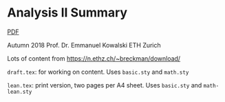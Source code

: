 # Analysis II Summary

[PDF](https://github.com/mmathys/analysis-ii-summary/raw/master/dist/dist.pdf)

Autumn 2018 Prof. Dr. Emmanuel Kowalski ETH Zurich

Lots of content from https://n.ethz.ch/~breckman/download/

`draft.tex`: for working on content. Uses `basic.sty` and `math.sty`

`lean.tex`: print version, two pages per A4 sheet. Uses `basic.sty` and `math-lean.sty`
